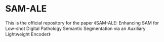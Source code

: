 # SAM-ALE
This is the official repository for the paper 《SAM-ALE: Enhancing SAM for Low-shot Digital Pathology Semantic Segmentation via an Auxiliary Lightweight Encoder》